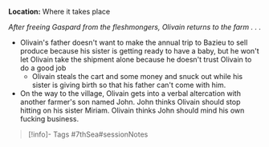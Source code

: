 **Location:** Where it takes place

*After freeing Gaspard from the fleshmongers, Olivain returns to the farm . . .*

- Olivain's father doesn't want to make the annual trip to Bazieu to sell produce because his sister is getting ready to have a baby, but he won't let Olivain take the shipment alone because he doesn't trust Olivain to do a good job
	- Olivain steals the cart and some money and snuck out while his sister is giving birth so that his father can't come with him.
- On the way to the village, Olivain gets into a verbal altercation with another farmer's son named John.  John thinks Olivain should stop hitting on his sister Miriam.  Olivain thinks John should mind his own fucking business. 

> [!info]- Tags
> #7thSea#sessionNotes

